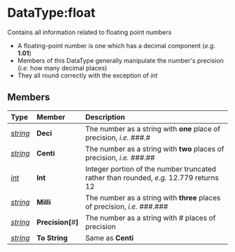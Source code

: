 # DataType:float

Contains all information related to floating point numbers

* A floating-point number is one which has a decimal component (_e.g._ **1.01**)
* Members of this DataType generally manipulate the number's precision (_i.e._ how many decimal places)
* They all round correctly with the exception of _int_

## Members

| **Type** | **Member** | **Description** |
| :--- | :--- | :--- |
| [_string_](datatype-string.md) | **Deci** | The number as a string with **one** place of precision, _i.e._ \#\#\#.\# |
| [_string_](datatype-string.md) | **Centi** | The number as a string with **two** places of precision, _i.e._ \#\#\#.\#\# |
| [_int_](datatype-int.md) | **Int** | Integer portion of the number truncated rather than rounded, _e.g._ 12.779 returns 12 |
| [_string_](datatype-string.md) | **Milli** | The number as a string with **three** places of precision, _i.e._ \#\#\#.\#\#\# |
| [_string_](datatype-string.md) | **Precision[**\#**]** | The number as a string with \# places of precision |
| [_string_](datatype-string.md) | **To String** | Same as **Centi** |


